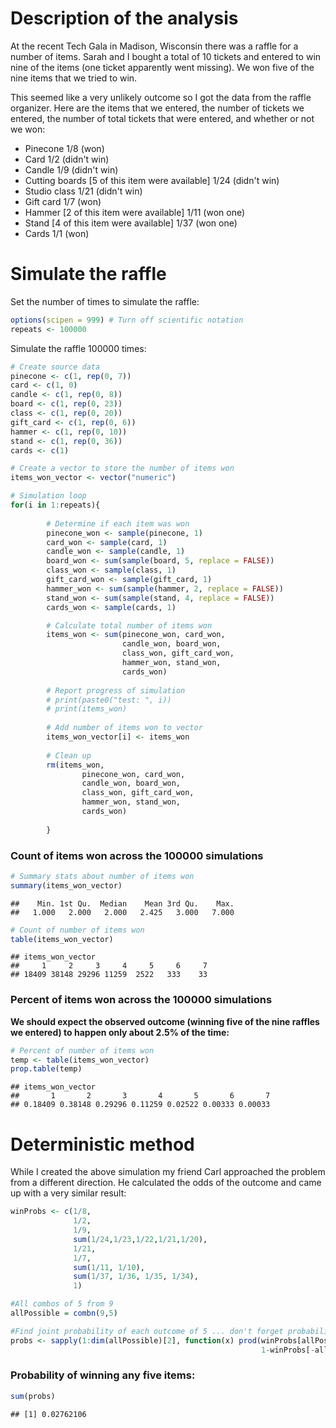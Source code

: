 Description of the analysis
===========================

At the recent Tech Gala in Madison, Wisconsin there was a raffle for a number of items. Sarah and I bought a total of 10 tickets and entered to win nine of the items (one ticket apparently went missing). We won five of the nine items that we tried to win.

This seemed like a very unlikely outcome so I got the data from the raffle organizer. Here are the items that we entered, the number of tickets we entered, the number of total tickets that were entered, and whether or not we won:

-   Pinecone 1/8 (won)
-   Card 1/2 (didn't win)
-   Candle 1/9 (didn't win)
-   Cutting boards \[5 of this item were available\] 1/24 (didn't win)
-   Studio class 1/21 (didn't win)
-   Gift card 1/7 (won)
-   Hammer \[2 of this item were available\] 1/11 (won one)
-   Stand \[4 of this item were available\] 1/37 (won one)
-   Cards 1/1 (won)

Simulate the raffle
===================

Set the number of times to simulate the raffle:

``` r
options(scipen = 999) # Turn off scientific notation
repeats <- 100000
```

Simulate the raffle 100000 times:

``` r
# Create source data
pinecone <- c(1, rep(0, 7))
card <- c(1, 0)
candle <- c(1, rep(0, 8))
board <- c(1, rep(0, 23))
class <- c(1, rep(0, 20))
gift_card <- c(1, rep(0, 6))
hammer <- c(1, rep(0, 10))
stand <- c(1, rep(0, 36))
cards <- c(1)

# Create a vector to store the number of items won
items_won_vector <- vector("numeric")

# Simulation loop
for(i in 1:repeats){
        
        # Determine if each item was won
        pinecone_won <- sample(pinecone, 1)
        card_won <- sample(card, 1)
        candle_won <- sample(candle, 1)
        board_won <- sum(sample(board, 5, replace = FALSE))
        class_won <- sample(class, 1)
        gift_card_won <- sample(gift_card, 1)
        hammer_won <- sum(sample(hammer, 2, replace = FALSE))
        stand_won <- sum(sample(stand, 4, replace = FALSE))
        cards_won <- sample(cards, 1)

        # Calculate total number of items won
        items_won <- sum(pinecone_won, card_won, 
                         candle_won, board_won, 
                         class_won, gift_card_won, 
                         hammer_won, stand_won, 
                         cards_won)
        
        # Report progress of simulation
        # print(paste0("test: ", i))
        # print(items_won)
        
        # Add number of items won to vector
        items_won_vector[i] <- items_won
        
        # Clean up
        rm(items_won,
                pinecone_won, card_won, 
                candle_won, board_won, 
                class_won, gift_card_won, 
                hammer_won, stand_won, 
                cards_won)
        
        }
```

### Count of items won across the 100000 simulations

``` r
# Summary stats about number of items won
summary(items_won_vector)
```

    ##    Min. 1st Qu.  Median    Mean 3rd Qu.    Max. 
    ##   1.000   2.000   2.000   2.425   3.000   7.000

``` r
# Count of number of items won
table(items_won_vector)
```

    ## items_won_vector
    ##     1     2     3     4     5     6     7 
    ## 18409 38148 29296 11259  2522   333    33

### Percent of items won across the 100000 simulations

**We should expect the observed outcome (winning five of the nine raffles we entered) to happen only about 2.5% of the time:**

``` r
# Percent of number of items won
temp <- table(items_won_vector)
prop.table(temp)
```

    ## items_won_vector
    ##       1       2       3       4       5       6       7 
    ## 0.18409 0.38148 0.29296 0.11259 0.02522 0.00333 0.00033

Deterministic method
====================

While I created the above simulation my friend Carl approached the problem from a different direction. He calculated the odds of the outcome and came up with a very similar result:

``` r
winProbs <- c(1/8,
              1/2,
              1/9,
              sum(1/24,1/23,1/22,1/21,1/20),
              1/21,
              1/7,
              sum(1/11, 1/10),
              sum(1/37, 1/36, 1/35, 1/34),
              1)

#All combos of 5 from 9
allPossible = combn(9,5)

#Find joint probability of each outcome of 5 ... don't forget probabilities of losing the 4 that are not won.
probs <- sapply(1:dim(allPossible)[2], function(x) prod(winProbs[allPossible[,x]],
                                                        1-winProbs[-allPossible[,x]]))
```

### Probability of winning any five items:

``` r
sum(probs)
```

    ## [1] 0.02762106
